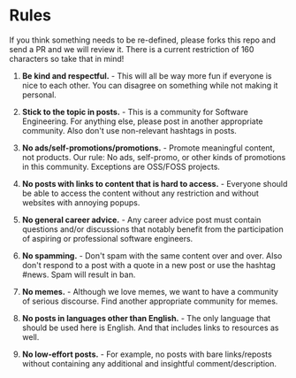# Rules

If you think something needs to be re-defined, please forks this repo and send a PR and we will review it. There is a current restriction of 160 characters so take that in mind!

1. **Be kind and respectful.** - This will all be way more fun if everyone is nice to each other. You can disagree on something while not making it personal.

2. **Stick to the topic in posts.** - This is a community for Software Engineering. For anything else, please post in another appropriate community. Also don't use non-relevant hashtags in posts.

3. **No ads/self-promotions/promotions.** - Promote meaningful content, not products. Our rule: No ads, self-promo, or other kinds of promotions in this community. Exceptions are OSS/FOSS projects.

4. **No posts with links to content that is hard to access.** - Everyone should be able to access the content without any restriction and without websites with annoying popups.

5. **No general career advice.** - Any career advice post must contain questions and/or discussions that notably benefit from the participation of aspiring or professional software engineers.

6. **No spamming.** - Don't spam with the same content over and over. Also don't respond to a post with a quote in a new post or use the hashtag #news. Spam will result in ban.

7. **No memes.** - Although we love memes, we want to have a community of serious discourse. Find another appropriate community for memes.

8. **No posts in languages other than English.** - The only language that should be used here is English. And that includes links to resources as well.

9. **No low-effort posts.** - For example, no posts with bare links/reposts without containing any additional and insightful comment/description.
